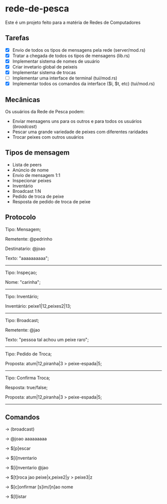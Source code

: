 # rede-de-pesca

Este é um projeto feito para a matéria de Redes de Computadores


## Tarefas

- [x] Envio de todos os tipos de mensagens pela rede (server/mod.rs)
- [x] Tratar a chegada de todos os tipos de mensagens (lib.rs)
- [x] Implementar sistema de nomes de usuário
- [x] Criar invetario global de peixeis
- [x] Implementar sistema de trocas
- [ ] Implementar uma interface de terminal (tui/mod.rs)
- [x] Implementar todos os comandos da interface ($i, $t, etc) (tui/mod.rs)

## Mecânicas

Os usuários da Rede de Pesca podem:

- Enviar mensagens uns para os outros e para todos os usuários (_broadcast_)
- Pescar uma grande variedade de peixes com diferentes raridades
- Trocar peixes com outros usuários

## Tipos de mensagem

- Lista de peers
- Anúncio de nome
- Envio de mensagem 1:1
- Inspecionar peixes
- Inventário
- Broadcast 1:N
- Pedido de troca de peixe
- Resposta de pedido de troca de peixe

## Protocolo

Tipo: Mensagem;

Remetente: @pedrinho

Destinatario: @joao

Texto: "aaaaaaaaaa";

-----------------------------

Tipo: Inspeçao;

Nome: "carinha";

-----------------------------

Tipo: Inventário;

Inventário: peixe1|12,peixes2|13;

-----------------------------

Tipo: Broadcast;

Remetente: @jao

Texto: "pessoa tal achou um peixe raro";

-----------------------------

Tipo: Pedido de Troca;

Proposta: atum|12,piranha|3 > peixe-espada|5;

-----------------------------

Tipo: Confirma Troca;

Resposta: true/false;

Proposta: atum|12,piranha|3 > peixe-espada|5;

-----------------------------

## Comandos

-> (broadcast)

-> @joao aaaaaaaaa

-> $[p]escar

-> $[i]nventario

-> $[i]nventario @jao

-> $[t]roca jao peixe|x,peixe2|y > peixe3|z

-> $[c]onfirmar [s]im/[n]ao nome

-> $[l]istar
